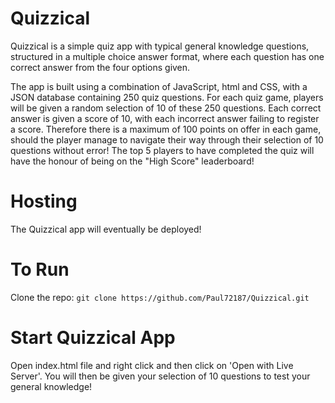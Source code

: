 # Quizzical

Quizzical is a simple quiz app with typical general knowledge questions, structured in a multiple choice answer format, where each question has one correct answer from the four options given.

The app is built using a combination of JavaScript, html and CSS, with a JSON database containing 250 quiz questions. For each quiz game, players will be given a random selection of 10 of these 250 questions. Each correct answer is given a score of 10, with each incorrect answer failing to register a score. Therefore there is a maximum of 100 points on offer in each game, should the player manage to navigate their way through their selection of 10 questions without error! The top 5 players to have completed the quiz will have the honour of being on the "High Score" leaderboard!

# Hosting

The Quizzical app will eventually be deployed!

# To Run

Clone the repo: `git clone https://github.com/Paul72187/Quizzical.git`

# Start Quizzical App

Open index.html file and right click and then click on 'Open with Live Server'. You will then be given your selection of 10 questions to test your general knowledge!
